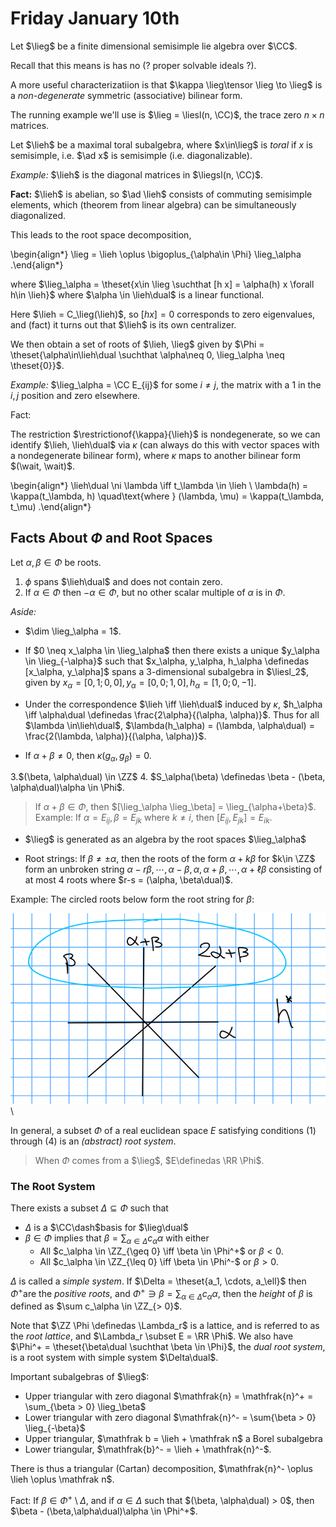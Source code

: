 # Friday January 10th

Let $\lieg$ be a finite dimensional semisimple lie algebra over $\CC$.

Recall that this means is has no (? proper solvable ideals ?).

A more useful characterizatiion is that $\kappa \lieg\tensor \lieg \to \lieg$ is a *non-degenerate* symmetric (associative) bilinear form.

The running example we'll use is $\lieg = \liesl(n, \CC)$, the trace zero $n\times n$ matrices.

Let $\lieh$ be a maximal toral subalgebra, where $x\in\lieg$ is *toral* if $x$ is semisimple, i.e. $\ad x$ is semisimple (i.e. diagonalizable).

*Example:*
$\lieh$ is the diagonal matrices in $\liegsl(n, \CC)$.

**Fact:**
$\lieh$ is abelian, so $\ad \lieh$ consists of commuting semisimple elements, which (theorem from linear algebra) can be simultaneously diagonalized.

This leads to the root space decomposition,

\begin{align*}
\lieg = \lieh \oplus \bigoplus_{\alpha\in \Phi} \lieg_\alpha
.\end{align*}

where $\lieg_\alpha = \theset{x\in \lieg \suchthat [h x] = \alpha(h) x \forall h\in \lieh}$ where $\alpha \in \lieh\dual$ is a linear functional.

Here $\lieh = C_\lieg(\lieh)$, so $[h x] = 0$ corresponds to zero eigenvalues, and (fact) it turns out that $\lieh$ is its own centralizer.

We then obtain a set of roots of $\lieh, \lieg$ given by $\Phi = \theset{\alpha\in\lieh\dual \suchthat \alpha\neq 0, \lieg_\alpha \neq \theset{0}}$.

*Example:*
$\lieg_\alpha = \CC E_{ij}$ for some $i\neq j$, the matrix with a 1 in the $i,j$ position and zero elsewhere.

Fact:

The restriction $\restrictionof{\kappa}{\lieh}$ is nondegenerate, so we can identify $\lieh, \lieh\dual$ via $\kappa$ (can always do this with vector spaces with a nondegenerate bilinear form), where $\kappa$ maps to another bilinear form $(\wait, \wait)$.


\begin{align*}
\lieh\dual \ni \lambda \iff t_\lambda \in \lieh \\
\lambda(h) = \kappa(t_\lambda, h) \quad\text{where } (\lambda, \mu) = \kappa(t_\lambda, t_\mu)
.\end{align*}

## Facts About $\Phi$ and Root Spaces

Let $\alpha, \beta \in \Phi$ be roots.

1. $\phi$ spans $\lieh\dual$ and does not contain zero.
2. If $\alpha \in \Phi$ then $-\alpha \in \Phi$, but no other scalar multiple of $\alpha$ is in $\Phi$.

*Aside:* 

- $\dim \lieg_\alpha = 1$.

- If $0 \neq x_\alpha \in \lieg_\alpha$ then there exists a unique $y_\alpha \in \lieg_{-\alpha}$ such that $x_\alpha, y_\alpha, h_\alpha \definedas [x_\alpha, y_\alpha]$ spans a 3-dimensional subalgebra in $\liesl_2$, given by $x_\alpha = [0,1; 0,0], y_\alpha = [0,0; 1,0], h_\alpha = [1,0; 0,-1]$.

- Under the correspondence $\lieh \iff \lieh\dual$ induced by $\kappa$, $h_\alpha \iff \alpha\dual \definedas \frac{2\alpha}{(\alpha, \alpha)}$.
      Thus for all $\lambda \in\lieh\dual$, $\lambda(h_\alpha) = (\lambda, \alpha\dual) = \frac{2(\lambda, \alpha)}{(\alpha, \alpha)}$.

- If $\alpha + \beta \neq 0$, then $\kappa(g_\alpha, g_\beta) = 0$.

3.$(\beta, \alpha\dual) \in \ZZ$
4. $S_\alpha(\beta) \definedas \beta - (\beta, \alpha\dual)\alpha \in \Phi$.
  > If $\alpha + \beta \in \Phi$, then $[\lieg_\alpha \lieg_\beta] = \lieg_{\alpha+\beta}$.
  > Example: If $\alpha = E_{ij}, \beta = E_{jk}$ where $k\neq i$, then $[E_{ij}, E_{jk}]= E_{ik}$.

- $\lieg$ is generated as an algebra by the root spaces $\lieg_\alpha$

- Root strings: If $\beta \neq \pm\alpha$, then the roots of the form $\alpha + k\beta$ for $k\in \ZZ$ form an unbroken string $\alpha - r\beta, \cdots, \alpha-\beta, \alpha,\alpha+\beta,\cdots,\alpha + \ell \beta$ consisting of at most 4 roots where $r-s = (\alpha, \beta\dual)$.

Example:
The circled roots below form the root string for $\beta$:

![Image](figures/2020-01-10-09:34.png)\

In general, a subset $\Phi$ of a real euclidean space $E$ satisfying conditions (1) through (4) is an *(abstract) root system*.

> When $\Phi$ comes from a $\lieg$, $E\definedas \RR \Phi$.

### The Root System

There exists a subset $\Delta \subseteq \Phi$ such that 

- $\Delta$ is a $\CC\dash$basis for $\lieg\dual$
- $\beta\in\Phi$ implies that $\beta = \sum_{\alpha \in \Delta} c_\alpha \alpha$ with either 
  - All $c_\alpha \in \ZZ_{\geq 0} \iff \beta \in \Phi^+$ or $\beta < 0$.
  - All $c_\alpha \in \ZZ_{\leq 0} \iff \beta \in \Phi^-$ or $\beta > 0$.

$\Delta$ is called a *simple system*.
If $\Delta = \theset{a_1, \cdots, a_\ell}$ then $\Phi^+$are the *positive roots*, and $\Phi^+ \ni \beta = \sum_{\alpha \in \Delta} c_\alpha \alpha$, then the *height* of $\beta$ is defined as $\sum c_\alpha \in \ZZ_{> 0}$.

Note that $\ZZ \Phi \definedas \Lambda_r$ is a lattice, and is referred to as the *root lattice*, and $\Lambda_r \subset E = \RR \Phi$.
We also have $\Phi^+ = \theset{\beta\dual \suchthat \beta \in \Phi}$, the *dual root system*, is a root system with simple system $\Delta\dual$.

Important subalgebras of $\lieg$:

- Upper triangular with zero diagonal $\mathfrak{n} = \mathfrak{n}^+ = \sum_{\beta > 0} \lieg_\beta$
- Lower triangular with zero diagonal $\mathfrak{n}^- = \sum{\beta > 0} \lieg_{-\beta}$
- Upper triangular, $\mathfrak b = \lieh + \mathfrak n$ a Borel subalgebra
- Lower triangular, $\mathfrak{b}^- = \lieh + \mathfrak{n}^-$.

There is thus a triangular (Cartan) decomposition, $\mathfrak{n}^- \oplus \lieh \oplus \mathfrak n$.

Fact:
If $\beta \in \Phi^+\setminus \Delta$, and if $\alpha \in \Delta$ such that $(\beta, \alpha\dual) > 0$, then $\beta - (\beta,\alpha\dual)\alpha \in \Phi^+$.
